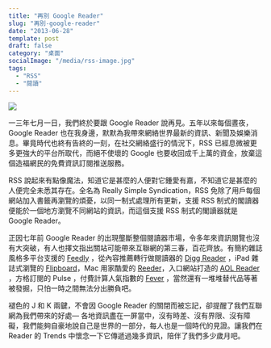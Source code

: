 ```yaml
---
title: "再別 Google Reader"
slug: "再別-google-reader"
date: "2013-06-28"
template: post
draft: false
category: "桌面"
socialImage: "/media/rss-image.jpg"
tags:
  - "RSS"
  - "閱讀"
---
```


![](/media/rss-image.jpg)

一三年七月一日，我們終於要跟 Google Reader 說再見。五年以來每個晝夜，Google Reader 也在我身邊，默默為我帶來網絡世界最新的資訊、新聞及娛樂消息。畢竟時代也終有告終的一刻，在社交網絡盛行的情況下，RSS 已經息微被更多更強大的平台所取代，而絕不使壞的 Google 也要收回成千上萬的資金，放棄這個造福網民的免費資訊訂閱推送服務。

RSS 說起來有點像魔法，知道它是甚麼的人便對它鍾愛有嘉，不知道它是甚麼的人便完全未悉其存在。全名為 Really Simple Syndication，RSS 免除了用戶每個網站加入書籤再瀏覽的煩憂，以同一制式處理所有更新，支援 RSS 制式的閣讀器便能於一個地方瀏覽不同網站的資訊，而這個支援 RSS 制式的閣讀器就是 Google Reader。

正因七年前 Google Reader 的出現壟斷整個閱讀器市場，令多年來資訊閱覽也沒有大突破，有人也擇文指出關站可能帶來互聯網的第三春，百花齊放。有簡約雜誌風格多平台支援的 [Feedly](http://www.feedly.com/index.html) ，從內容推薦轉行做閱讀器的 [Digg Reader](https://digg.com/) ，iPad 雜誌式瀏覽的 [Flipboard](https://flipboard.com/)，Mac 用家酷愛的 [Reeder](https://reederapp.com/)，入口網站打造的 [AOL Reader](http://reader.aol.com/) ，方格訂閱的 Pulse ，付費計算人氣指數的 [Fever](https://feedafever.com/) ，當然還有一堆堆替代品等著被發掘，只怕一時之間無法分出勝負吧。

褪色的 J 和 K 兩鍵，不會因 Google Reader 的關閉而被忘記，卻提醒了我們互聯網為我們帶來的好處— 各地資訊盡在一屏當中，沒有時差、沒有界限、沒有障礙，我們能夠自豪地說自己是世界的一部分，每人也是一個時代的見證。讓我們在 Reader 的 Trends 中懷念一下它傳遞過幾多資訊，陪伴了我們多少歲月吧。

